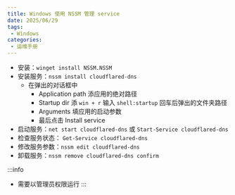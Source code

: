 ```yaml
---
title: Windows 使用 NSSM 管理 service
date: 2025/06/29
tags:
 - Windows
categories:
 - 运维手册
---
```


- 安装：`winget install NSSM.NSSM`
- 安装服务：`nssm install cloudflared-dns`
  - 在弹出的对话框中
    - Application path 添应用的绝对路径
    - Startup dir 添 `win + r` 输入 `shell:startup` 回车后弹出的文件夹路径
    - Arguments 填应用的启动参数
    - 最后点击 Install service
- 启动服务：`net start cloudflared-dns` 或 `Start-Service cloudflared-dns`
- 检查服务状态： `Get-Service cloudflared-dns`
- 修改服务参数：`nssm edit cloudflared-dns`
- 卸载服务：`nssm remove cloudflared-dns confirm`

:::info
- 需要以管理员权限运行
:::

